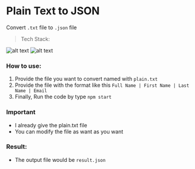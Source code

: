 # Plain Text to JSON
Convert `.txt` file to `.json` file

> Tech Stack:

![alt text](https://i.imgur.com/nYUwci7.jpg "JavaScript") 
![alt text](https://i.imgur.com/AvoEJhZ.png "Node.js") 

### How to use:
1. Provide the file you want to convert named with `plain.txt`
2. Provide the file with the format like this `Full Name | First Name | Last Name | Email`
3. Finally, Run the code by type `npm start`

### Important
- I already give the plain.txt file
- You can modify the file as want as you want

### Result: 
- The output file would be `result.json`